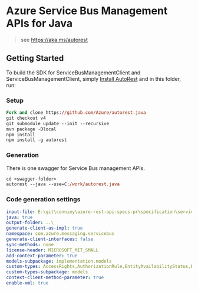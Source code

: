 # Azure Service Bus Management APIs for Java

> see https://aka.ms/autorest

## Getting Started

To build the SDK for ServiceBusManagementClient and ServiceBusManagementClient, simply [Install AutoRest](https://github.com/Azure/autorest/blob/master/docs/installing-autorest.md) and in this folder, run:

### Setup
```ps
Fork and clone https://github.com/Azure/autorest.java
git checkout v4
git submodule update --init --recursive
mvn package -Dlocal
npm install
npm install -g autorest
```

### Generation

There is one swagger for Service Bus management APIs.

```ps
cd <swagger-folder>
autorest --java --use=C:/work/autorest.java
```

### Code generation settings
``` yaml
input-file: E:\git\conniey\azure-rest-api-specs-pr\specification\servicebus\data-plane\servicebus-swagger.json
java: true
output-folder: ..\
generate-client-as-impl: true
namespace: com.azure.messaging.servicebus
generate-client-interfaces: false
sync-methods: none
license-header: MICROSOFT_MIT_SMALL
add-context-parameter: true
models-subpackage: implementation.models
custom-types: AccessRights,AuthorizationRule,EntityAvailabilityStatus,EntityStatus,MessageCountDetails,NamespaceProperties,NamespaceType,QueueDescription,MessagingSku,SubscriptionDescription,TopicDescription
custom-types-subpackage: models
context-client-method-parameter: true
enable-xml: true
```
